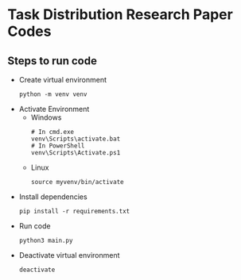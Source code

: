 # Task Distribution Research Paper Codes

## Steps to run code
- Create virtual environment
  ```
  python -m venv venv
  ```
- Activate Environment
  - Windows
    ```
    # In cmd.exe
    venv\Scripts\activate.bat
    # In PowerShell
    venv\Scripts\Activate.ps1
    ```
  - Linux
    ```
    source myvenv/bin/activate
    ```
- Install dependencies
  ```
  pip install -r requirements.txt
  ```
- Run code
  ```
  python3 main.py
  ```
- Deactivate virtual environment
  ```
  deactivate
  ```
